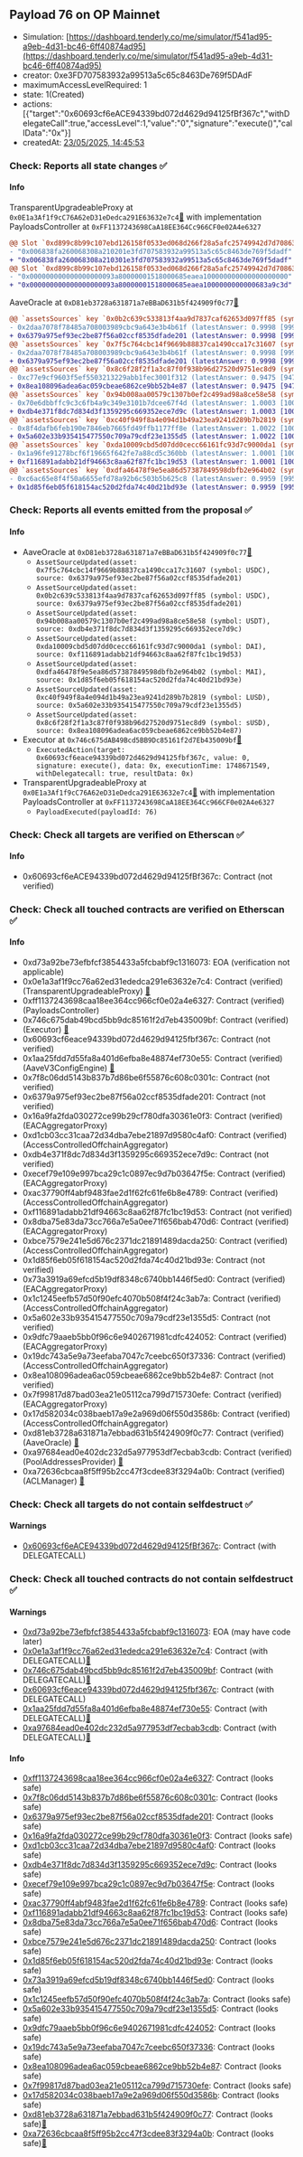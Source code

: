 ## Payload 76 on OP Mainnet

- Simulation: [https://dashboard.tenderly.co/me/simulator/f541ad95-a9eb-4d31-bc46-6ff40874ad95](https://dashboard.tenderly.co/me/simulator/f541ad95-a9eb-4d31-bc46-6ff40874ad95)
- creator: 0xe3FD707583932a99513a5c65c8463De769f5DAdF
- maximumAccessLevelRequired: 1
- state: 1(Created)
- actions: [{"target":"0x60693cf6eACE94339bd072d4629d94125fBf367c","withDelegateCall":true,"accessLevel":1,"value":"0","signature":"execute()","callData":"0x"}]
- createdAt: [23/05/2025, 14:45:53](https://optimistic.etherscan.io/tx/0x6b6bcb152f0cebd9b80b31a575c44dd59378e0614522d1eb5046be14dd22f527)

### Check: Reports all state changes :white_check_mark:

#### Info


TransparentUpgradeableProxy at `0x0E1a3Af1f9cC76A62eD31eDedca291E63632e7c4`[:ghost:](https://github.com/bgd-labs/aave-address-book "GovernanceV3Optimism.PAYLOADS_CONTROLLER") with implementation PayloadsController at `0xFF1137243698CaA18EE364Cc966CF0e02A4e6327`
```diff
@@ Slot `0xd899c8b99c107ebd126158f0533ed068d266f28a5afc25749942d7d708638c6d` @@
- "0x006838fa260068308a210201e3fd707583932a99513a5c65c8463de769f5dadf"
+ "0x006838fa260068308a210301e3fd707583932a99513a5c65c8463de769f5dadf"
@@ Slot `0xd899c8b99c107ebd126158f0533ed068d266f28a5afc25749942d7d708638c6e` @@
- "0x000000000000000000093a80000001518000685eaea100000000000000000000"
+ "0x000000000000000000093a80000001518000685eaea1000000000000683a9c3d"
```

AaveOracle at `0xD81eb3728a631871a7eBBaD631b5f424909f0c77`[:ghost:](https://github.com/bgd-labs/aave-address-book "AaveV3Optimism.ORACLE")
```diff
@@ `assetsSources` key `0x0b2c639c533813f4aa9d7837caf62653d097ff85 (symbol: USDC)` @@
- 0x2daa7078f78485a708003989cbc9a643e3b4b61f (latestAnswer: 0.9998 [99984628, 8 decimals], description: Capped USDC/USD)
+ 0x6379a975ef93ec2be87f56a02ccf8535dfade201 (latestAnswer: 0.9998 [99984628, 8 decimals], description: Capped USDC/USD)
@@ `assetsSources` key `0x7f5c764cbc14f9669b88837ca1490cca17c31607 (symbol: USDC)` @@
- 0x2daa7078f78485a708003989cbc9a643e3b4b61f (latestAnswer: 0.9998 [99984628, 8 decimals], description: Capped USDC/USD)
+ 0x6379a975ef93ec2be87f56a02ccf8535dfade201 (latestAnswer: 0.9998 [99984628, 8 decimals], description: Capped USDC/USD)
@@ `assetsSources` key `0x8c6f28f2f1a3c87f0f938b96d27520d9751ec8d9 (symbol: sUSD)` @@
- 0xc77e9cf9603f5ef5503213229abb1fec3001f312 (latestAnswer: 0.9475 [94753962, 8 decimals], description: Capped sUSD/USD)
+ 0x8ea108096adea6ac059cbeae6862ce9bb52b4e87 (latestAnswer: 0.9475 [94753962, 8 decimals], description: Capped sUSD/USD)
@@ `assetsSources` key `0x94b008aa00579c1307b0ef2c499ad98a8ce58e58 (symbol: USDT)` @@
- 0x70e6dbbffc9c3c6fb4a9c349e3101b7dcee67f4d (latestAnswer: 1.0003 [100031600, 8 decimals], description: Capped USDT/USD)
+ 0xdb4e371f8dc7d834d3f1359295c669352ece7d9c (latestAnswer: 1.0003 [100031600, 8 decimals], description: Capped USDT/USD)
@@ `assetsSources` key `0xc40f949f8a4e094d1b49a23ea9241d289b7b2819 (symbol: LUSD)` @@
- 0x8f4dafb6feb190e7846eb7665fd49ffb1177ff8e (latestAnswer: 1.0022 [100225463, 8 decimals], description: Capped LUSD/USD)
+ 0x5a602e33b935415477550c709a79cdf23e1355d5 (latestAnswer: 1.0022 [100225463, 8 decimals], description: Capped LUSD/USD)
@@ `assetsSources` key `0xda10009cbd5d07dd0cecc66161fc93d7c9000da1 (symbol: DAI)` @@
- 0x1a96fe91278bcf6f19665f642fe7a88cd5c360bb (latestAnswer: 1.0001 [100012490, 8 decimals], description: Capped DAI/USD)
+ 0xf116891adabb21df94663c8aa62f87fc1bc19d53 (latestAnswer: 1.0001 [100012490, 8 decimals], description: Capped DAI/USD)
@@ `assetsSources` key `0xdfa46478f9e5ea86d57387849598dbfb2e964b02 (symbol: MAI)` @@
- 0xc6ac65e8f4f50a6655efd78a92b6c503b5b625c8 (latestAnswer: 0.9959 [99598727, 8 decimals], description: Capped MAI/USD)
+ 0x1d85f6eb05f618154ac520d2fda74c40d21bd93e (latestAnswer: 0.9959 [99598727, 8 decimals], description: Capped MAI/USD)
```


### Check: Reports all events emitted from the proposal :white_check_mark:

#### Info

- AaveOracle at `0xD81eb3728a631871a7eBBaD631b5f424909f0c77`[:ghost:](https://github.com/bgd-labs/aave-address-book "AaveV3Optimism.ORACLE")
  - `AssetSourceUpdated(asset: 0x7f5c764cbc14f9669b88837ca1490cca17c31607 (symbol: USDC), source: 0x6379a975ef93ec2be87f56a02ccf8535dfade201)`
  - `AssetSourceUpdated(asset: 0x0b2c639c533813f4aa9d7837caf62653d097ff85 (symbol: USDC), source: 0x6379a975ef93ec2be87f56a02ccf8535dfade201)`
  - `AssetSourceUpdated(asset: 0x94b008aa00579c1307b0ef2c499ad98a8ce58e58 (symbol: USDT), source: 0xdb4e371f8dc7d834d3f1359295c669352ece7d9c)`
  - `AssetSourceUpdated(asset: 0xda10009cbd5d07dd0cecc66161fc93d7c9000da1 (symbol: DAI), source: 0xf116891adabb21df94663c8aa62f87fc1bc19d53)`
  - `AssetSourceUpdated(asset: 0xdfa46478f9e5ea86d57387849598dbfb2e964b02 (symbol: MAI), source: 0x1d85f6eb05f618154ac520d2fda74c40d21bd93e)`
  - `AssetSourceUpdated(asset: 0xc40f949f8a4e094d1b49a23ea9241d289b7b2819 (symbol: LUSD), source: 0x5a602e33b935415477550c709a79cdf23e1355d5)`
  - `AssetSourceUpdated(asset: 0x8c6f28f2f1a3c87f0f938b96d27520d9751ec8d9 (symbol: sUSD), source: 0x8ea108096adea6ac059cbeae6862ce9bb52b4e87)`
- Executor at `0x746c675dAB49Bcd5BB9Dc85161f2d7Eb435009bf`[:ghost:](https://github.com/bgd-labs/aave-address-book "AaveV3Optimism.ACL_ADMIN, GovernanceV3Optimism.EXECUTOR_LVL_1")
  - `ExecutedAction(target: 0x60693cf6eace94339bd072d4629d94125fbf367c, value: 0, signature: execute(), data: 0x, executionTime: 1748671549, withDelegatecall: true, resultData: 0x)`
- TransparentUpgradeableProxy at `0x0E1a3Af1f9cC76A62eD31eDedca291E63632e7c4`[:ghost:](https://github.com/bgd-labs/aave-address-book "GovernanceV3Optimism.PAYLOADS_CONTROLLER") with implementation PayloadsController at `0xFF1137243698CaA18EE364Cc966CF0e02A4e6327`
  - `PayloadExecuted(payloadId: 76)`

### Check: Check all targets are verified on Etherscan :white_check_mark:

#### Info

- 0x60693cf6eACE94339bd072d4629d94125fBf367c: Contract (not verified) 

### Check: Check all touched contracts are verified on Etherscan :white_check_mark:

#### Info

- 0xd73a92be73efbfcf3854433a5fcbabf9c1316073: EOA (verification not applicable)
- 0x0e1a3af1f9cc76a62ed31ededca291e63632e7c4: Contract (verified) (TransparentUpgradeableProxy) [:ghost:](https://github.com/bgd-labs/aave-address-book "GovernanceV3Optimism.PAYLOADS_CONTROLLER")
- 0xff1137243698caa18ee364cc966cf0e02a4e6327: Contract (verified) (PayloadsController) 
- 0x746c675dab49bcd5bb9dc85161f2d7eb435009bf: Contract (verified) (Executor) [:ghost:](https://github.com/bgd-labs/aave-address-book "AaveV3Optimism.ACL_ADMIN, GovernanceV3Optimism.EXECUTOR_LVL_1")
- 0x60693cf6eace94339bd072d4629d94125fbf367c: Contract (not verified) 
- 0x1aa25fdd7d55fa8a401d6efba8e48874ef730e55: Contract (verified) (AaveV3ConfigEngine) [:ghost:](https://github.com/bgd-labs/aave-address-book "AaveV3Optimism.CONFIG_ENGINE")
- 0x7f8c06dd5143b837b7d86be6f55876c608c0301c: Contract (not verified) 
- 0x6379a975ef93ec2be87f56a02ccf8535dfade201: Contract (not verified) 
- 0x16a9fa2fda030272ce99b29cf780dfa30361e0f3: Contract (verified) (EACAggregatorProxy) 
- 0xd1cb03cc31caa72d34dba7ebe21897d9580c4af0: Contract (verified) (AccessControlledOffchainAggregator) 
- 0xdb4e371f8dc7d834d3f1359295c669352ece7d9c: Contract (not verified) 
- 0xecef79e109e997bca29c1c0897ec9d7b03647f5e: Contract (verified) (EACAggregatorProxy) 
- 0xac37790ff4abf9483fae2d1f62fc61fe6b8e4789: Contract (verified) (AccessControlledOffchainAggregator) 
- 0xf116891adabb21df94663c8aa62f87fc1bc19d53: Contract (not verified) 
- 0x8dba75e83da73cc766a7e5a0ee71f656bab470d6: Contract (verified) (EACAggregatorProxy) 
- 0xbce7579e241e5d676c2371dc21891489dacda250: Contract (verified) (AccessControlledOffchainAggregator) 
- 0x1d85f6eb05f618154ac520d2fda74c40d21bd93e: Contract (not verified) 
- 0x73a3919a69efcd5b19df8348c6740bb1446f5ed0: Contract (verified) (EACAggregatorProxy) 
- 0x1c1245eefb57d50f90efc4070b508f4f24c3ab7a: Contract (verified) (AccessControlledOffchainAggregator) 
- 0x5a602e33b935415477550c709a79cdf23e1355d5: Contract (not verified) 
- 0x9dfc79aaeb5bb0f96c6e9402671981cdfc424052: Contract (verified) (EACAggregatorProxy) 
- 0x19dc743a5e9a73eefaba7047c7ceebc650f37336: Contract (verified) (AccessControlledOffchainAggregator) 
- 0x8ea108096adea6ac059cbeae6862ce9bb52b4e87: Contract (not verified) 
- 0x7f99817d87bad03ea21e05112ca799d715730efe: Contract (verified) (EACAggregatorProxy) 
- 0x17d582034c038baeb17a9e2a969d06f550d3586b: Contract (verified) (AccessControlledOffchainAggregator) 
- 0xd81eb3728a631871a7ebbad631b5f424909f0c77: Contract (verified) (AaveOracle) [:ghost:](https://github.com/bgd-labs/aave-address-book "AaveV3Optimism.ORACLE")
- 0xa97684ead0e402dc232d5a977953df7ecbab3cdb: Contract (verified) (PoolAddressesProvider) [:ghost:](https://github.com/bgd-labs/aave-address-book "AaveV3Optimism.POOL_ADDRESSES_PROVIDER")
- 0xa72636cbcaa8f5ff95b2cc47f3cdee83f3294a0b: Contract (verified) (ACLManager) [:ghost:](https://github.com/bgd-labs/aave-address-book "AaveV3Optimism.ACL_MANAGER")

### Check: Check all targets do not contain selfdestruct :white_check_mark:

#### Warnings

- [0x60693cf6eACE94339bd072d4629d94125fBf367c](https://optimistic.etherscan.io/address/0x60693cf6eACE94339bd072d4629d94125fBf367c): Contract (with DELEGATECALL)

### Check: Check all touched contracts do not contain selfdestruct :white_check_mark:

#### Warnings

- [0xd73a92be73efbfcf3854433a5fcbabf9c1316073](https://optimistic.etherscan.io/address/0xd73a92be73efbfcf3854433a5fcbabf9c1316073): EOA (may have code later)
- [0x0e1a3af1f9cc76a62ed31ededca291e63632e7c4](https://optimistic.etherscan.io/address/0x0e1a3af1f9cc76a62ed31ededca291e63632e7c4): Contract (with DELEGATECALL)[:ghost:](https://github.com/bgd-labs/aave-address-book "GovernanceV3Optimism.PAYLOADS_CONTROLLER")
- [0x746c675dab49bcd5bb9dc85161f2d7eb435009bf](https://optimistic.etherscan.io/address/0x746c675dab49bcd5bb9dc85161f2d7eb435009bf): Contract (with DELEGATECALL)[:ghost:](https://github.com/bgd-labs/aave-address-book "AaveV3Optimism.ACL_ADMIN, GovernanceV3Optimism.EXECUTOR_LVL_1")
- [0x60693cf6eace94339bd072d4629d94125fbf367c](https://optimistic.etherscan.io/address/0x60693cf6eace94339bd072d4629d94125fbf367c): Contract (with DELEGATECALL)
- [0x1aa25fdd7d55fa8a401d6efba8e48874ef730e55](https://optimistic.etherscan.io/address/0x1aa25fdd7d55fa8a401d6efba8e48874ef730e55): Contract (with DELEGATECALL)[:ghost:](https://github.com/bgd-labs/aave-address-book "AaveV3Optimism.CONFIG_ENGINE")
- [0xa97684ead0e402dc232d5a977953df7ecbab3cdb](https://optimistic.etherscan.io/address/0xa97684ead0e402dc232d5a977953df7ecbab3cdb): Contract (with DELEGATECALL)[:ghost:](https://github.com/bgd-labs/aave-address-book "AaveV3Optimism.POOL_ADDRESSES_PROVIDER")

#### Info

- [0xff1137243698caa18ee364cc966cf0e02a4e6327](https://optimistic.etherscan.io/address/0xff1137243698caa18ee364cc966cf0e02a4e6327): Contract (looks safe)
- [0x7f8c06dd5143b837b7d86be6f55876c608c0301c](https://optimistic.etherscan.io/address/0x7f8c06dd5143b837b7d86be6f55876c608c0301c): Contract (looks safe)
- [0x6379a975ef93ec2be87f56a02ccf8535dfade201](https://optimistic.etherscan.io/address/0x6379a975ef93ec2be87f56a02ccf8535dfade201): Contract (looks safe)
- [0x16a9fa2fda030272ce99b29cf780dfa30361e0f3](https://optimistic.etherscan.io/address/0x16a9fa2fda030272ce99b29cf780dfa30361e0f3): Contract (looks safe)
- [0xd1cb03cc31caa72d34dba7ebe21897d9580c4af0](https://optimistic.etherscan.io/address/0xd1cb03cc31caa72d34dba7ebe21897d9580c4af0): Contract (looks safe)
- [0xdb4e371f8dc7d834d3f1359295c669352ece7d9c](https://optimistic.etherscan.io/address/0xdb4e371f8dc7d834d3f1359295c669352ece7d9c): Contract (looks safe)
- [0xecef79e109e997bca29c1c0897ec9d7b03647f5e](https://optimistic.etherscan.io/address/0xecef79e109e997bca29c1c0897ec9d7b03647f5e): Contract (looks safe)
- [0xac37790ff4abf9483fae2d1f62fc61fe6b8e4789](https://optimistic.etherscan.io/address/0xac37790ff4abf9483fae2d1f62fc61fe6b8e4789): Contract (looks safe)
- [0xf116891adabb21df94663c8aa62f87fc1bc19d53](https://optimistic.etherscan.io/address/0xf116891adabb21df94663c8aa62f87fc1bc19d53): Contract (looks safe)
- [0x8dba75e83da73cc766a7e5a0ee71f656bab470d6](https://optimistic.etherscan.io/address/0x8dba75e83da73cc766a7e5a0ee71f656bab470d6): Contract (looks safe)
- [0xbce7579e241e5d676c2371dc21891489dacda250](https://optimistic.etherscan.io/address/0xbce7579e241e5d676c2371dc21891489dacda250): Contract (looks safe)
- [0x1d85f6eb05f618154ac520d2fda74c40d21bd93e](https://optimistic.etherscan.io/address/0x1d85f6eb05f618154ac520d2fda74c40d21bd93e): Contract (looks safe)
- [0x73a3919a69efcd5b19df8348c6740bb1446f5ed0](https://optimistic.etherscan.io/address/0x73a3919a69efcd5b19df8348c6740bb1446f5ed0): Contract (looks safe)
- [0x1c1245eefb57d50f90efc4070b508f4f24c3ab7a](https://optimistic.etherscan.io/address/0x1c1245eefb57d50f90efc4070b508f4f24c3ab7a): Contract (looks safe)
- [0x5a602e33b935415477550c709a79cdf23e1355d5](https://optimistic.etherscan.io/address/0x5a602e33b935415477550c709a79cdf23e1355d5): Contract (looks safe)
- [0x9dfc79aaeb5bb0f96c6e9402671981cdfc424052](https://optimistic.etherscan.io/address/0x9dfc79aaeb5bb0f96c6e9402671981cdfc424052): Contract (looks safe)
- [0x19dc743a5e9a73eefaba7047c7ceebc650f37336](https://optimistic.etherscan.io/address/0x19dc743a5e9a73eefaba7047c7ceebc650f37336): Contract (looks safe)
- [0x8ea108096adea6ac059cbeae6862ce9bb52b4e87](https://optimistic.etherscan.io/address/0x8ea108096adea6ac059cbeae6862ce9bb52b4e87): Contract (looks safe)
- [0x7f99817d87bad03ea21e05112ca799d715730efe](https://optimistic.etherscan.io/address/0x7f99817d87bad03ea21e05112ca799d715730efe): Contract (looks safe)
- [0x17d582034c038baeb17a9e2a969d06f550d3586b](https://optimistic.etherscan.io/address/0x17d582034c038baeb17a9e2a969d06f550d3586b): Contract (looks safe)
- [0xd81eb3728a631871a7ebbad631b5f424909f0c77](https://optimistic.etherscan.io/address/0xd81eb3728a631871a7ebbad631b5f424909f0c77): Contract (looks safe)[:ghost:](https://github.com/bgd-labs/aave-address-book "AaveV3Optimism.ORACLE")
- [0xa72636cbcaa8f5ff95b2cc47f3cdee83f3294a0b](https://optimistic.etherscan.io/address/0xa72636cbcaa8f5ff95b2cc47f3cdee83f3294a0b): Contract (looks safe)[:ghost:](https://github.com/bgd-labs/aave-address-book "AaveV3Optimism.ACL_MANAGER")


